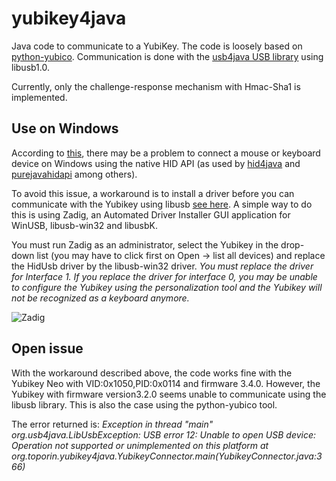 # yubikey4java

Java code to communicate to a YubiKey.
The code is loosely based on [python-yubico](https://github.com/Yubico/python-yubico).
Communication is done with the [usb4java USB library](https://github.com/usb4java) using libusb1.0.

Currently, only the challenge-response mechanism with Hmac-Sha1 is implemented.

## Use on Windows

According to [this](http://libusb.6.n5.nabble.com/HIDAPI-works-on-Mac-not-on-Windows-td4800748.html), there may be a 
problem to connect a mouse or keyboard device on Windows using the native HID API 
(as used by [hid4java](https://github.com/gary-rowe/hid4java) and [purejavahidapi](https://github.com/nyholku/purejavahidapi) 
among others). 

To avoid this issue, a workaround is to install a driver before you can communicate with the Yubikey 
using libusb [see here](https://github.com/libusb/libusb/wiki/Windows#How_to_use_libusb_on_Windows).
A simple way to do this is using Zadig, an Automated Driver Installer GUI application for WinUSB, libusb-win32 and libusbK.

You must run Zadig as an administrator, select the Yubikey in the drop-down list 
(you may have to click first on Open -> list all devices) and replace the HidUsb driver by the libusb-win32 driver.
*You must replace the driver for Interface 1. If you replace the driver for interface 0, you may be unable 
to configure the Yubikey using the personalization tool and the Yubikey will not be recognized as a keyboard anymore.*

![Zadig](http://i.imgur.com/9vreZ16.png "Zadig config")

## Open issue

With the workaround described above, the code works fine with the Yubikey Neo with VID:0x1050,PID:0x0114 and firmware 3.4.0.
However, the Yubikey with firmware version3.2.0 seems unable to communicate using the libusb library. This is also the case using the python-yubico tool.

The error returned is:
*Exception in thread "main" org.usb4java.LibUsbException: USB error 12: Unable to open USB device: Operation not supported or unimplemented on this platform
	at org.toporin.yubikey4java.YubikeyConnector.main(YubikeyConnector.java:366)*
	
	








